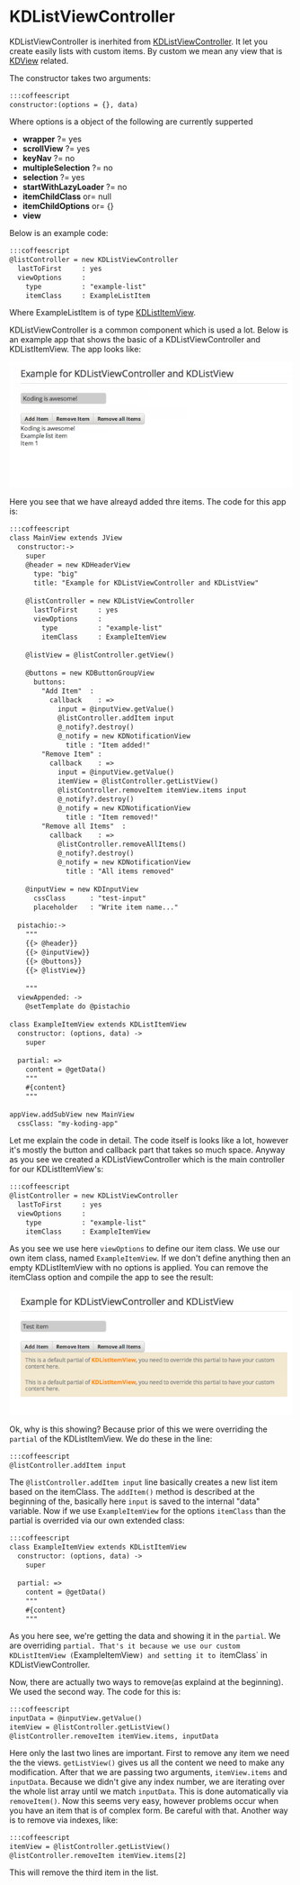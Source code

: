 # KDListViewController

KDListViewController is inerhited from
[KDListViewController](/core/KDViewController). It let you create easily lists with
custom items. By custom we mean any view that is [KDView](/core/KDView) related.

The constructor takes two arguments:

    :::coffeescript
    constructor:(options = {}, data)

Where options is a object of the following are currently supperted

* **wrapper**             ?= yes
* **scrollView**          ?= yes
* **keyNav**              ?= no
* **multipleSelection**   ?= no
* **selection**           ?= yes
* **startWithLazyLoader** ?= no
* **itemChildClass**     or= null
* **itemChildOptions**   or= {}
* **view**

Below is an example code:

    :::coffeescript
    @listController = new KDListViewController
      lastToFirst     : yes
      viewOptions     :
        type          : "example-list"
        itemClass     : ExampleListItem

Where ExampleListItem is of type
[KDListItemView](/framework/list/KDListItemView).

KDListViewController is a common component which is used a lot.  Below is an
example app that shows the basic of a KDListViewController and KDListItemView.
The app looks like:

![image](KDList.png)

Here you see that we have alreayd added thre items. The code for this app is:

    :::coffeescript
    class MainView extends JView
      constructor:->
        super
        @header = new KDHeaderView
          type: "big"
          title: "Example for KDListViewController and KDListView"

        @listController = new KDListViewController
          lastToFirst     : yes
          viewOptions     :
            type          : "example-list"
            itemClass     : ExampleItemView

        @listView = @listController.getView()

        @buttons = new KDButtonGroupView
          buttons:
            "Add Item"  :
              callback    : =>
                input = @inputView.getValue()
                @listController.addItem input
                @_notify?.destroy()
                @_notify = new KDNotificationView
                  title : "Item added!"
            "Remove Item" :
              callback    : =>
                input = @inputView.getValue()
                itemView = @listController.getListView()
                @listController.removeItem itemView.items input
                @_notify?.destroy()
                @_notify = new KDNotificationView
                  title : "Item removed!"
            "Remove all Items"  :
              callback    : =>
                @listController.removeAllItems()
                @_notify?.destroy()
                @_notify = new KDNotificationView
                  title : "All items removed"

        @inputView = new KDInputView
          cssClass      : "test-input"
          placeholder   : "Write item name..."

      pistachio:->
        """
        {{> @header}}
        {{> @inputView}}
        {{> @buttons}}
        {{> @listView}}

        """
      viewAppended: ->
        @setTemplate do @pistachio

    class ExampleItemView extends KDListItemView
      constructor: (options, data) ->
        super

      partial: =>
        content = @getData()
        """
        #{content}
        """

    appView.addSubView new MainView
      cssClass: "my-koding-app"

Let me explain the code in detail. The code itself is looks like a lot, however
it's mostly the button and callback part that takes so much space. Anyway as you
see we created a KDListViewController which is the main controller for our
KDListItemView's:

    :::coffeescript
    @listController = new KDListViewController
      lastToFirst     : yes
      viewOptions     :
        type          : "example-list"
        itemClass     : ExampleItemView

As you see we use here `viewOptions` to define our item class. We use our own
item class, named `ExampleItemView`. If we don't define anything then
an empty KDListItemView with no options is applied. You can remove the itemClass
option and compile the app to see the result:

![image](KDList2.png)

Ok, why is this showing? Because prior of this we were overriding the `partial`
of the KDListItemView. We do these in the line:

    :::coffeescript
    @listController.addItem input

 The `@listController.addItem input` line basically creates a new list item
 based on the itemClass. The `addItem()` method is described at the beginning of
 the, basically here `input` is saved to the internal "data" variable.
 Now if we use `ExampleItemView` for the options `itemClass` than the partial is
 overrided via our own extended class:

    :::coffeescript
    class ExampleItemView extends KDListItemView
      constructor: (options, data) ->
        super

      partial: =>
        content = @getData()
        """
        #{content}
        """

As you here see, we're getting the data and showing it in the `partial`. We are
overriding `partial. That's it because we use our custom KDListItemView
(`ExampleItemView`) and setting it to `itemClass` in KDListViewController.

Now, there are actually two ways to remove(as explaind at the beginning). We
used the second way. The code for this is:

    :::coffeescript
    inputData = @inputView.getValue()
    itemView = @listController.getListView()
    @listController.removeItem itemView.items, inputData

Here only the last two lines are important. First to remove any item we need the
the views. `getListView()` gives us all the content we need to make any
modification. After that we are passing two arguments, `itemView.items`
and `inputData`. Because we didn't give any index number, we are iterating over
the whole list array until we match `inputData`. This is done automatically via
`removeItem()`. Now this seems very easy, however problems occur when you have
an item that is of complex form. Be careful with that. Another way is to remove
via indexes, like:

    :::coffeescript
    itemView = @listController.getListView()
    @listController.removeItem itemView.items[2]

This will remove the third item in the list.
